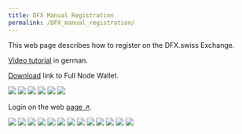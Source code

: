 ```yaml
---
title: DFX Manual Registration
permalink: /DFX_manual_registration/
---
```


This web page describes how to register on the DFX.swiss Exchange.

[Video tutorial](https://www.youtube.com/watch?v=0C50S1GhBu8) in german.

[Download](https://defichain.com/downloads/) link to Full Node Wallet.

![](../media/dfxregistration_EN_1.png)
![](../media/dfxregistration_EN_2.png)
![](../media/dfxregistration_EN_3.png)
![](../media/dfxregistration_EN_4.png)
![](../media/dfxregistration_EN_5.png)
![](../media/dfxregistration_EN_6.png)

Login on the web [page ↗](https://payment.dfx.swiss/login).

![](../media/dfxregistration_EN_7.png)
![](../media/dfxregistration_EN_8.png)
![](../media/dfxregistration_EN_9.png)
![](../media/dfxregistration_EN_10.png)
![](../media/dfxregistration_EN_11.png)
![](../media/dfxregistration_EN_12.png)
![](../media/dfxregistration_EN_13.png)
![](../media/dfxregistration_EN_14.png)
![](../media/dfxregistration_EN_15.png)
![](../media/dfxregistration_EN_16.png)
![](../media/dfxregistration_EN_17.png)
![](../media/dfxregistration_EN_18.png)
![](../media/dfxregistration_EN_19.png)
